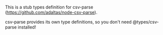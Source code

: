 This is a stub types definition for csv-parse (https://github.com/adaltas/node-csv-parse).

csv-parse provides its own type definitions, so you don't need @types/csv-parse installed!